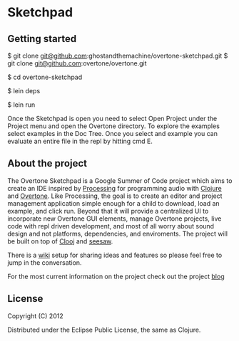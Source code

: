 # Sketchpad
## Getting started
  $ git clone git@github.com:ghostandthemachine/overtone-sketchpad.git
  $ git clone git@github.com:overtone/overtone.git
 
  $ cd overtone-sketchpad
 
  $ lein deps
 
  $ lein run

Once the Sketchpad is open you need to select Open Project under the Project
menu and open the Overtone directory.
To explore the examples select examples in the Doc Tree. Once you select and
example you can evaluate an entire file in the repl by hitting cmd E. 

## About the project

The Overtone Sketchpad is a Google Summer of Code project which aims to create an IDE inspired by [Processing](processing.org) for programming audio with [Clojure](clojure.org) and [Overtone](http://overtone.github.com/). Like Processing, the goal is to create an editor and project management application simple enough for a child to download, load an example, and click run. Beyond that it will provide a centralized UI to incorporate new Overtone GUI elements, manage Overtone projects, live code with repl driven development, and most of all worry about sound design and not platforms, dependencies, and enviroments. The project will be built on top of [Clooj](https://github.com/arthuredelstein/clooj) and [seesaw](https://github.com/daveray/seesaw). 

There is a [wiki](https://github.com/ghostandthemachine/overtone-sketchpad/wiki/Overtone-Sketchpad-Features-and-Design-Wiki) setup for sharing ideas and features so please feel free to jump in the conversation. 

For the most current information on the project check out the project
[blog](http://ghostandthemachine.github.com/overtone-sketchpad/)

## License

Copyright (C) 2012 

Distributed under the Eclipse Public License, the same as Clojure.
